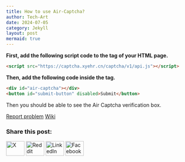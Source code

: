 ```yaml
---
title: How to use Air-Captcha?
author: Tech-Art
date: 2024-07-05
category: Jekyll
layout: post
mermaid: true
---
```


**First, add the following script code to the <head> tag of your HTML page.**

```html
<script src="https://captcha.xyehr.cn/captcha/v1/api.js"></script>
```

**Then, add the following code inside the <body> tag.**

```html
<div id="air-captcha"></div>
<button id="submit-button" disabled>Submit</button>
```

Then you should be able to see the Air Captcha verification box.

[Report problem](mailto:devhuang000@outlook.com) [Wiki](https://github.com/Dev-Huang1/Air-Captcha/wiki)

### Share this post:

<p align="left">
<a href="https://x.com/" target="blank"><img src="https://cdn.xyehr.cn/images/svg/twitter.svg" height="40" width="50" alt="X"></a>
<a href="https://reddit.com/" target="blank"><img src="https://cdn.xyehr.cn/images/svg/reddit.svg" height="40" width="50" alt="Reddit"></a>
<a href="https://linkedin.com" target="blank"><img src="https://cdn.xyehr.cn/images/svg/linkedin.svg" height="40" width="50" alt="LinkedIn"></a>
<a href="https://facebook.com" target="blank"><img src="https://cdn.xyehr.cn/images/svg/facebook-svgrepo-com.svg" height="40" width="50" alt="Facebook"></a>
</p>

<script src="https://giscus.app/client.js"
        data-repo="Dev-Huang1/TechArt-Help"
        data-repo-id="R_kgDOLajIlw"
        data-category="Announcements"
        data-category-id="DIC_kwDOLajIl84Cgmrp"
        data-mapping="pathname"
        data-strict="0"
        data-reactions-enabled="1"
        data-emit-metadata="0"
        data-input-position="bottom"
        data-theme="preferred_color_scheme"
        data-lang="en"
        crossorigin="anonymous"
        async>
</script>

